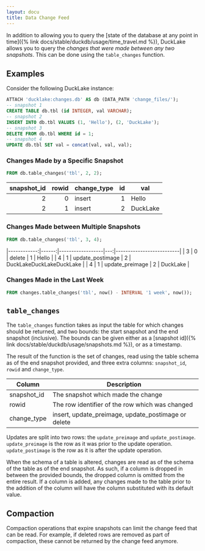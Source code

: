 ```yaml
---
layout: docu
title: Data Change Feed
---
```


In addition to allowing you to query the [state of the database at any point in time]({% link docs/stable/duckdb/usage/time_travel.md %}),
DuckLake allows you to query the *changes that were made between any two snapshots*. This can be done using the `table_changes` function.

## Examples

Consider the following DuckLake instance:

```sql
ATTACH 'ducklake:changes.db' AS db (DATA_PATH 'change_files/');
-- snapshot 1
CREATE TABLE db.tbl (id INTEGER, val VARCHAR);
-- snapshot 2
INSERT INTO db.tbl VALUES (1, 'Hello'), (2, 'DuckLake');
-- snapshot 3
DELETE FROM db.tbl WHERE id = 1;
-- snapshot 4
UPDATE db.tbl SET val = concat(val, val, val);
```

### Changes Made by a Specific Snapshot

```sql
FROM db.table_changes('tbl', 2, 2);
```

| snapshot_id | rowid | change_type | id |   val    |
|------------:|------:|-------------|---:|----------|
| 2           | 0     | insert      | 1  | Hello    |
| 2           | 1     | insert      | 2  | DuckLake |

### Changes Made between Multiple Snapshots

```sql
FROM db.table_changes('tbl', 3, 4);
```

|------------:|------:|------------------|---:|--------------------------|
| 3           | 0     | delete           | 1  | Hello                    |
| 4           | 1     | update_postimage | 2  | DuckLakeDuckLakeDuckLake |
| 4           | 1     | update_preimage  | 2  | DuckLake                 |

### Changes Made in the Last Week

```sql
FROM changes.table_changes('tbl', now() - INTERVAL '1 week', now());
```

## `table_changes`

The `table_changes` function takes as input the table for which changes should be returned, and two bounds: the start snapshot and the end snapshot (inclusive).
The bounds can be given either as a [snapshot id]({% link docs/stable/duckdb/usage/snapshots.md %}), or as a timestamp.

The result of the function is the set of changes, read using the table schema as of the end snapshot provided, and three extra columns: `snapshot_id`, `rowid` and `change_type`.

|   Column    |                     Description                     |
|-------------|-----------------------------------------------------|
| snapshot_id | The snapshot which made the change                  |
| rowid       | The row identifier of the row which was changed     |
| change_type | insert, update_preimage, update_postimage or delete |

Updates are split into two rows: the `update_preimage` and `update_postimage`.
`update_preimage` is the row as it was prior to the update operation.
`update_postimage` is the row as it is after the update operation.

When the schema of a table is altered, changes are read as of the schema of the table as of the end snapshot.
As such, if a column is dropped in between the provided bounds, the dropped column is omitted from the entire result.
If a column is added, any changes made to the table prior to the addition of the column will have the column substituted with its default value.

## Compaction

Compaction operations that expire snapshots can limit the change feed that can be read.
For example, if deleted rows are removed as part of compaction, these cannot be returned by the change feed anymore.
